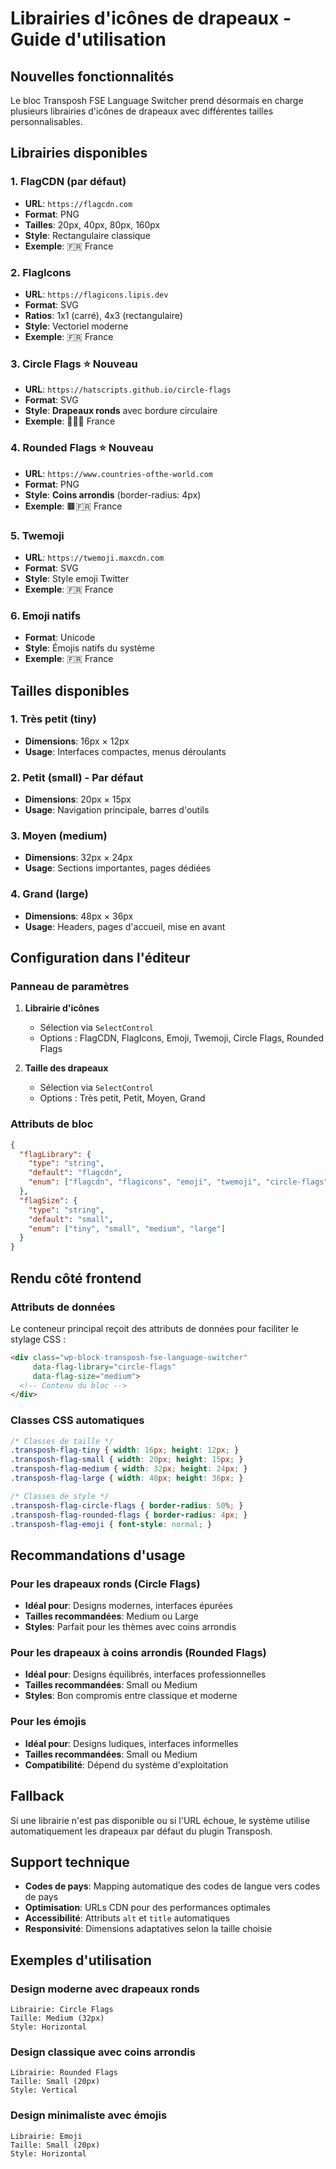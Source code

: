 # Librairies d'icônes de drapeaux - Guide d'utilisation

## Nouvelles fonctionnalités

Le bloc Transposh FSE Language Switcher prend désormais en charge plusieurs librairies d'icônes de drapeaux avec différentes tailles personnalisables.

## Librairies disponibles

### 1. **FlagCDN** (par défaut)
- **URL**: `https://flagcdn.com`
- **Format**: PNG
- **Tailles**: 20px, 40px, 80px, 160px
- **Style**: Rectangulaire classique
- **Exemple**: 🇫🇷 France

### 2. **FlagIcons**
- **URL**: `https://flagicons.lipis.dev`
- **Format**: SVG
- **Ratios**: 1x1 (carré), 4x3 (rectangulaire)
- **Style**: Vectoriel moderne
- **Exemple**: 🇫🇷 France

### 3. **Circle Flags** ⭐ **Nouveau**
- **URL**: `https://hatscripts.github.io/circle-flags`
- **Format**: SVG
- **Style**: **Drapeaux ronds** avec bordure circulaire
- **Exemple**: 🔵🇫🇷 France

### 4. **Rounded Flags** ⭐ **Nouveau**
- **URL**: `https://www.countries-ofthe-world.com`
- **Format**: PNG
- **Style**: **Coins arrondis** (border-radius: 4px)
- **Exemple**: 🟫🇫🇷 France

### 5. **Twemoji**
- **URL**: `https://twemoji.maxcdn.com`
- **Format**: SVG
- **Style**: Style emoji Twitter
- **Exemple**: 🇫🇷 France

### 6. **Emoji natifs**
- **Format**: Unicode
- **Style**: Émojis natifs du système
- **Exemple**: 🇫🇷 France

## Tailles disponibles

### 1. **Très petit (tiny)**
- **Dimensions**: 16px × 12px
- **Usage**: Interfaces compactes, menus déroulants

### 2. **Petit (small)** - Par défaut
- **Dimensions**: 20px × 15px
- **Usage**: Navigation principale, barres d'outils

### 3. **Moyen (medium)**
- **Dimensions**: 32px × 24px
- **Usage**: Sections importantes, pages dédiées

### 4. **Grand (large)**
- **Dimensions**: 48px × 36px
- **Usage**: Headers, pages d'accueil, mise en avant

## Configuration dans l'éditeur

### Panneau de paramètres

1. **Librairie d'icônes**
   - Sélection via `SelectControl`
   - Options : FlagCDN, FlagIcons, Emoji, Twemoji, Circle Flags, Rounded Flags

2. **Taille des drapeaux**
   - Sélection via `SelectControl`
   - Options : Très petit, Petit, Moyen, Grand

### Attributs de bloc

```json
{
  "flagLibrary": {
    "type": "string",
    "default": "flagcdn",
    "enum": ["flagcdn", "flagicons", "emoji", "twemoji", "circle-flags", "rounded-flags"]
  },
  "flagSize": {
    "type": "string",
    "default": "small",
    "enum": ["tiny", "small", "medium", "large"]
  }
}
```

## Rendu côté frontend

### Attributs de données

Le conteneur principal reçoit des attributs de données pour faciliter le stylage CSS :

```html
<div class="wp-block-transposh-fse-language-switcher" 
     data-flag-library="circle-flags" 
     data-flag-size="medium">
  <!-- Contenu du bloc -->
</div>
```

### Classes CSS automatiques

```css
/* Classes de taille */
.transposh-flag-tiny { width: 16px; height: 12px; }
.transposh-flag-small { width: 20px; height: 15px; }
.transposh-flag-medium { width: 32px; height: 24px; }
.transposh-flag-large { width: 48px; height: 36px; }

/* Classes de style */
.transposh-flag-circle-flags { border-radius: 50%; }
.transposh-flag-rounded-flags { border-radius: 4px; }
.transposh-flag-emoji { font-style: normal; }
```

## Recommandations d'usage

### Pour les drapeaux ronds (Circle Flags)
- **Idéal pour**: Designs modernes, interfaces épurées
- **Tailles recommandées**: Medium ou Large
- **Styles**: Parfait pour les thèmes avec coins arrondis

### Pour les drapeaux à coins arrondis (Rounded Flags)
- **Idéal pour**: Designs équilibrés, interfaces professionnelles
- **Tailles recommandées**: Small ou Medium
- **Styles**: Bon compromis entre classique et moderne

### Pour les émojis
- **Idéal pour**: Designs ludiques, interfaces informelles
- **Tailles recommandées**: Small ou Medium
- **Compatibilité**: Dépend du système d'exploitation

## Fallback

Si une librairie n'est pas disponible ou si l'URL échoue, le système utilise automatiquement les drapeaux par défaut du plugin Transposh.

## Support technique

- **Codes de pays**: Mapping automatique des codes de langue vers codes de pays
- **Optimisation**: URLs CDN pour des performances optimales
- **Accessibilité**: Attributs `alt` et `title` automatiques
- **Responsivité**: Dimensions adaptatives selon la taille choisie

## Exemples d'utilisation

### Design moderne avec drapeaux ronds
```
Librairie: Circle Flags
Taille: Medium (32px)
Style: Horizontal
```

### Design classique avec coins arrondis
```
Librairie: Rounded Flags
Taille: Small (20px)
Style: Vertical
```

### Design minimaliste avec émojis
```
Librairie: Emoji
Taille: Small (20px)
Style: Horizontal
```
